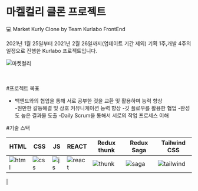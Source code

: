 # 마켈컬리 클론 프로젝트

💻 Market Kurly Clone
by Team Kurlabo FrontEnd


2021년 1월 25일부터 2021년 2월 26일까지(업데이트 기간 제외) 기획 1주,개발 4주의 일정으로 진행한 Kurlabo 프로젝트입니다.


![마켓컬리](https://user-images.githubusercontent.com/76701139/120295932-96a9e680-c302-11eb-8ad1-d2e6f272518d.gif)


<br>
<br>
#프로젝트 목표
<ul>
  <li>백엔드와의 협업을 통해 서로 공부한 것을 교환 및 활용하며 능력 향상</li>
-원만한 갈등해결 및 상호 커뮤니케이션 능력 향상
-깃 플로우를 활용한 협업
-완성도 높은 결과물 도출
-Daily Scrum을 통해서 서로의 작업 프로세스 이해
</ul>
#기술 스택

HTML|CSS|JS|REACT|Redux thunk|Redux Saga|Tailwind CSS|
|------|---|---|---|---|---|---|
|![html](https://user-images.githubusercontent.com/76701139/120313236-ab8f7580-c314-11eb-9d8b-c1c54dc8ae7e.png)|![css](https://user-images.githubusercontent.com/76701139/120313248-b0ecc000-c314-11eb-9c59-8700b9769577.png)|![js](https://user-images.githubusercontent.com/76701139/120313265-b518dd80-c314-11eb-877e-87af6c676202.png)|![react](https://user-images.githubusercontent.com/76701139/120313697-530ca800-c315-11eb-9af0-762a405ed38e.png)|![thunk](https://user-images.githubusercontent.com/76701139/120310844-c7dde300-c311-11eb-83e4-6f14b554da86.png)|![saga](https://user-images.githubusercontent.com/76701139/120313671-48eaa980-c315-11eb-9f7a-9a940375c483.png)|![tailwind](https://user-images.githubusercontent.com/76701139/120313633-3a03f700-c315-11eb-9fc7-965b4c568361.png)|
|














